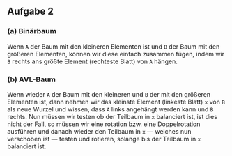 ## Aufgabe 2

### (a) Binärbaum

Wenn `A` der Baum mit den kleineren Elementen ist und `B` der Baum mit den größeren Elementen, können wir diese einfach zusammen fügen, indem wir `B` rechts ans größte Element (rechteste Blatt) von `A` hängen.



### (b) AVL-Baum

Wenn wieder `A` der Baum mit den kleineren und `B` der mit den größeren Elementen ist, dann nehmen wir das kleinste Element (linkeste Blatt) `x` von `B` als neue Wurzel und wissen, dass `A` links angehängt werden kann und `B` rechts. Nun müssen wir testen ob der Teilbaum in `x` balanciert ist, ist dies nicht der Fall, so müssen wir eine rotation bzw. eine Doppelrotation ausführen und danach wieder den Teilbaum in `x` — welches nun verschoben ist — testen und rotieren, solange bis der Teilbaum in `x` balanciert ist.
